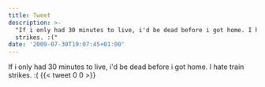 ```yaml
---
title: Tweet
description: >-
  "If i only had 30 minutes to live, i'd be dead before i got home. I hate train
  strikes. :("
date: '2009-07-30T19:07:45+01:00'
---
```

If i only had 30 minutes to live, i'd be dead before i got home. I hate train strikes. :(
      {{< tweet 0 0 >}}
    
